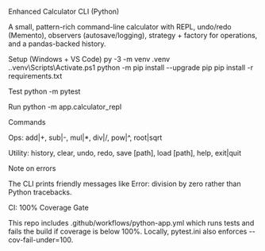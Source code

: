 Enhanced Calculator CLI (Python)

A small, pattern-rich command-line calculator with REPL, undo/redo (Memento), observers (autosave/logging), strategy + factory for operations, and a pandas-backed history.

Setup (Windows + VS Code)
py -3 -m venv .venv
.\.venv\Scripts\Activate.ps1
python -m pip install --upgrade pip
pip install -r requirements.txt

Test
python -m pytest

Run
python -m app.calculator_repl

Commands

Ops: add|+, sub|-, mul|*, div|/, pow|^, root|sqrt

Utility: history, clear, undo, redo, save [path], load [path], help, exit|quit

Note on errors

The CLI prints friendly messages like Error: division by zero rather than Python tracebacks.

CI: 100% Coverage Gate

This repo includes .github/workflows/python-app.yml which runs tests and fails the build if coverage is below 100%.
Locally, pytest.ini also enforces --cov-fail-under=100.